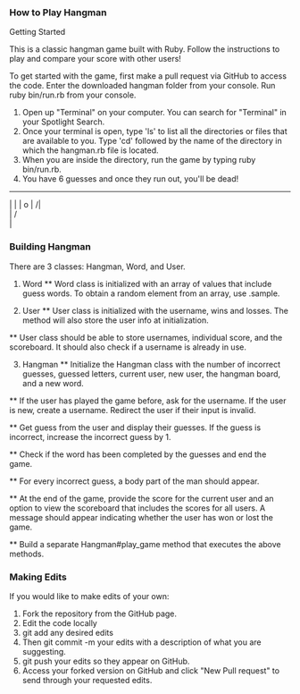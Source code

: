 ### How to Play Hangman ###

Getting Started

This is a classic hangman game built with Ruby. Follow the instructions to play and compare your score with other users!

To get started with the game, first make a pull request via GitHub to access the code. Enter the downloaded hangman folder from your console. Run ruby bin/run.rb from your console.

1. Open up "Terminal" on your computer. You can search for "Terminal" in your Spotlight Search.
2. Once your terminal is open, type 'ls' to list all the directories or files that are available to you. Type 'cd' followed by the name of the directory in which the hangman.rb file is located.
3. When you are inside the directory, run the game by typing ruby bin/run.rb.
4. You have 6 guesses and once they run out, you'll be dead!

____________
|          |
|          o
|         /|\
|         / \
|    


### Building Hangman ###

There are 3 classes: Hangman, Word, and User.

1. Word
  ** Word class is initialized with an array of values that include guess words. To obtain a random element from an array, use .sample.

2. User
  ** User class is initialized with the username, wins and losses. The method will also store the user info at initialization.

  ** User class should be able to store usernames, individual score, and the scoreboard. It should also check if a username is already in use.

3. Hangman
  ** Initialize the Hangman class with the number of incorrect guesses, guessed letters, current user, new user, the hangman board, and a new word.

  ** If the user has played the game before, ask for the username. If the user is new, create a username. Redirect the user if their input is invalid.

  ** Get guess from the user and display their guesses. If the guess is incorrect, increase the incorrect guess by 1.

  ** Check if the word has been completed by the guesses and end the game.

  ** For every incorrect guess, a body part of the man should appear.

  ** At the end of the game, provide the score for the current user and an option to view the scoreboard that includes the scores for all users. A message should appear indicating whether the user has won or lost the game.

  ** Build a separate Hangman#play_game method that executes the above methods.


### Making Edits ###

If you would like to make edits of your own:

1. Fork the repository from the GitHub page.
2. Edit the code locally
3. git add any desired edits
4. Then git commit -m your edits with a description of what you are suggesting.
5. git push your edits so they appear on GitHub.
6. Access your forked version on GitHub and click "New Pull request" to send through your requested edits.
